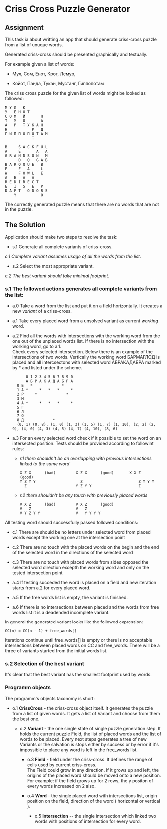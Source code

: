 # Criss Cross Puzzle Generator

## Assignment

This task ia about writting an app that should generate criss-cross puzzle from a list of unuque words.

Generated criss-cross should be presented graphically and textually.

For example given a list of words:

- Мул, Сом, Енот, Крот, Лемур,

- Койот, Панда, Тукан, Мустанг, Гиппопотам

The criss cross puzzle for the given list of words might be looked as followed:

    М У Л   К
    У   Е Н О Т
    С О М   Й       П
    Т   У   О       А
    А   Р   Т У К А Н
    Н           Р   Д
    Г И П П О П О Т А М
                Т

    B     S A C K F U L
    A     E       A   A
    G R A N D S O N   M
          D   Q   G A B
    B A R O Q U E   B
    E     F   A     L
    W     F O W L   E
    A   E   A   A
    R E D I R E C T
    E   I   S   E   P
    D A F T   O D O R S
        Y           O

The correctly generated puzzle means that there are no words that are not in the puzzle.

## The Solution

Application should make two steps to resolve the task:
    
- s.1 Generate all complete variants of criss-cross.

*c.1 Complete variant assumes usage of all the words from the list*.

- s.2 Select the most appropriate variant.

*c.2 The best variant should take minimal footprint*.

### s.1 The followed actions generates all complete variants from the list:

- a.0 Take a word from the list and put it on a field horizontally. It creates a new _variant_ of a criss-cross. 
  
- a.1 Take every placed word from a unsolved variant as current _working_ word.

- a.2 Find all the words with intersections with the working word from the one out of the unplaced words list. If there is no intersection with the working word, go to a.1.</br>Check every selected intersection. Below there is an example of the intersections of two words. Vertically the working word БАРМАГЛОД is placed and all intercsectons with selected word АБРАКАДАБРА marked by \* and listed under the scheme.  

            0 1 2 3 4 5 6 7 8 9 0
            А Б Р А К А Д А Б Р А
        0 Б   *             *
        1 А *     *   *   *     *
        2 Р     *             *
        3 М
        4 А *     *   *   *     *
        5 Г
        6 Л
        7 О
        8 Д             *
        (0, 1) (0, 8), (1, 0) (1, 3) (1, 5) (1, 7) (1, 10), (2, 2) (2, 9), (4, 0) (4, 3) (4, 5) (4, 7) (4, 10), (8, 6)

- a.3 For an every selected word check if it possible to set the word on an intersected position. Tests should be provided according to followint rules:

  - *r.1 there shouldn't be an overlapping with previous intersections linked to the same word*

        X Z X      (bad)         X Z X      (good)       X X Z        (good)
        Y Z Y Y                    Z                         Z Y Y Y
          Z                      Y Z Y Y                     Z

  - *r.2 there shouldn't be any touch with previously placed words*

        V X Z      (bad)         V X Z      (good)
        V   Z                    V   Z
        V Y Z Y Y                V   Y Y Y Y

All testing word should successfully passed followed conditions:

  - c.1 There are should be no letters under selected word from placed words except the working one at the intersection point

  - c.2 There are no touch with the placed words on the begin and the end of the selected word in the directions of the selected word

  - c.3 There are no touch with placed words from sides opposed the selected word direction excepth the working word and only on the tested intersection point

- a.4 If testing succeded the word is placed on a field and new iteration starts from a.2 for every placed word.

- a.5 If the free words list is empty, the variant is finished.

- a.6 If there is no intersections between placed and the words from free words list it is a deadended incomplete variant.

In general the generated variant looks like the followed expression:

    CC(n) = CC(n - 1) + free_words[]

Iterations continue until free_words[] is empty or there is no acceptable intersections between placed words on CC and free_words. There will be a three of variants started from the initial words list.

### s.2 Selection of the best variant

It's clear that the best variant has the smallest footprint used by words.

### Programm objects

The programm's objects taxonomy is short:

- o.1 **CrissCross** - the criss-cross object itself. It generates the puzzle from a list of given words. It gets a list of Variant and choose from them the best one.

  - o.2 **Variant** - the one single state of single puzzle generation step. It holds the current puzzle Field, the list of placed words and the list of words to be placed. Every next steps generates a tree of new Variants or the salvation is stops either by success or by error if it's impossible to place any word is left in the free_words list.

    - o.3 **Field** - field under the criss-cross. It defines the range of cells used by current criss-cross.</br> The Field could grow in any direction. If it grows up and left, the origins of the placed word should be moved onto a new position. For example: if the field grows up for 2 rows, the y positon of every words increased on 2 also.
  
    - o.4 **Word** - the single placed word with intersections list, origin position on the field, direction of the word ( horizontal or vertical ).
  
      - o.5 **Intersection** -- the single intersection which linked two words with positions of intersection for every word.

